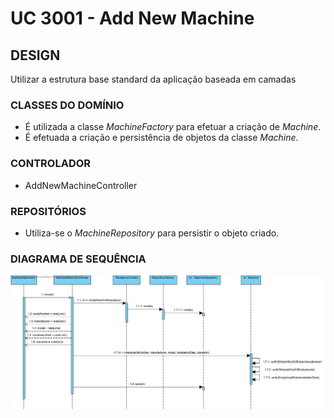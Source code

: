# UC 3001 - Add New Machine #

## DESIGN ##

Utilizar a estrutura base standard da aplicação baseada em camadas

### CLASSES DO DOMÍNIO ###

* É utilizada a classe *MachineFactory* para efetuar a criação de *Machine*.
* É efetuada a criação e persistência de objetos da classe *Machine*.

### CONTROLADOR ###
* AddNewMachineController

### REPOSITÓRIOS ###
* Utiliza-se o *MachineRepository* para persistir o objeto criado.

### DIAGRAMA DE SEQUÊNCIA ###

![SD_AddNewMachine.jpg](SD_AddNewMachine.jpg)
